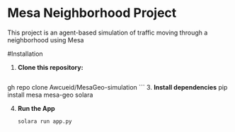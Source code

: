 # Mesa Neighborhood Project

This project is an agent-based simulation of traffic moving through a neighborhood using Mesa

#Installation

1. **Clone this repository:**
    ```sh
  gh repo clone Awcueid/MesaGeo-simulation
    ```
3.  **Install dependencies**
   pip install mesa mesa-geo solara

4.  **Run the App**
    ```sh
    solara run app.py
    ```
